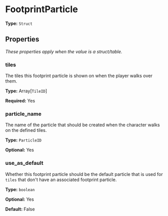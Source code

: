 # FootprintParticle

**Type:** `Struct`

## Properties

*These properties apply when the value is a struct/table.*

### tiles

The tiles this footprint particle is shown on when the player walks over them.

**Type:** Array[`TileID`]

**Required:** Yes

### particle_name

The name of the particle that should be created when the character walks on the defined tiles.

**Type:** `ParticleID`

**Optional:** Yes

### use_as_default

Whether this footprint particle should be the default particle that is used for `tiles` that don't have an associated footprint particle.

**Type:** `boolean`

**Optional:** Yes

**Default:** False

